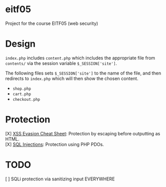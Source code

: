 eitf05
======

Project for the course EITF05 (web security)


Design
======

`index.php` includes `content.php` which includes the appropriate file from `contents/` via the session variable `$_SESSION['site']`.

The following files sets `$_SESSION['site']` to the name of the file, and then redirects to `index.php` which will then show the chosen content.

* `shop.php`
* `cart.php`
* `checkout.php`

Protection
====
[X] [XSS Evasion Cheat Sheet](https://www.owasp.org/index.php/XSS_Filter_Evasion_Cheat_Sheet): Protection by escaping before outputting as HTML.  
[X] [SQL Injections](https://www.owasp.org/index.php/SQL_Injection_Prevention_Cheat_Sheet): Protection using PHP PDOs.


TODO
====

[ ] SQLi protection via sanitizing input EVERYWHERE
